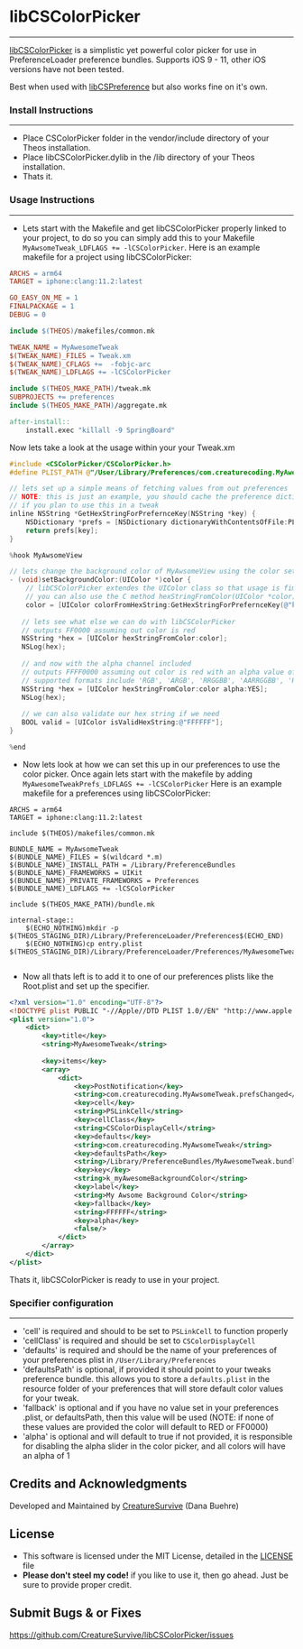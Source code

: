 # libCSColorPicker

------

[libCSColorPicker](https://creaturesurvive.github.io/repo/cydia/libcscolorpicker/depiction/) is a simplistic yet powerful color picker for use in PreferenceLoader preference bundles. Supports iOS 9 - 11, other iOS versions have not been tested.

Best when used with [libCSPreference](https://creaturesurvive.github.io/repo/cydia/libcspreferences/depiction/) but also works fine on it's own.

### Install Instructions

------

- Place CSColorPicker folder in the vendor/include directory of your Theos installation.
- Place libCSColorPicker.dylib in the /lib directory of your Theos installation.
- Thats it.



### Usage Instructions

------

- Lets start with the Makefile and get libCSColorPicker properly linked to your project, to do so you can simply add this to your Makefile `MyAwsomeTweak_LDFLAGS += -lCSColorPicker`. Here is an example makefile for a project using libCSColorPicker:

```makefile
ARCHS = arm64
TARGET = iphone:clang:11.2:latest

GO_EASY_ON_ME = 1
FINALPACKAGE = 1
DEBUG = 0

include $(THEOS)/makefiles/common.mk

TWEAK_NAME = MyAwesomeTweak
$(TWEAK_NAME)_FILES = Tweak.xm
$(TWEAK_NAME)_CFLAGS +=  -fobjc-arc
$(TWEAK_NAME)_LDFLAGS += -lCSColorPicker

include $(THEOS_MAKE_PATH)/tweak.mk
SUBPROJECTS += preferences
include $(THEOS_MAKE_PATH)/aggregate.mk

after-install::
	install.exec "killall -9 SpringBoard"
```



Now lets take a look at the usage within your your Tweak.xm

```objective-c
#include <CSColorPicker/CSColorPicker.h>
#define PLIST_PATH @"/User/Library/Preferences/com.creaturecoding.MyAwesomeTweak.plist"

// lets set up a simple means of fetching values from out preferences
// NOTE: this is just an example, you should cache the preference dictionary 
// if you plan to use this in a tweak
inline NSString *GetHexStringForPrefernceKey(NSString *key) {
    NSDictionary *prefs = [NSDictionary dictionaryWithContentsOfFile:PLIST_PATH] ? : [NSDictionary new];
    return prefs[key];
}

%hook MyAwsomeView

// lets change the background color of MyAwsomeView using the color set in our preferences
- (void)setBackgroundColor:(UIColor *)color {
    // libCSColorPicker extendes the UIColor class so that usage is fimilar
    // you can also use the C method hexStringFromColor(UIColor *color);
    color = [UIColor colorFromHexString:GetHexStringForPrefernceKey(@"k_myAwesomeBackgroundColor)];
   
   // lets see what else we can do with libCSColorPicker
   // outputs FF0000 assuming out color is red
   NSString *hex = [UIColor hexStringFromColor:color];
   NSLog(hex); 
   
   // and now with the alpha channel included
   // outputs FFFF0000 assuming out color is red with an alpha value of 1
   // supported formats include 'RGB', 'ARGB', 'RRGGBB', 'AARRGGBB', 'RGB:0.25', 'RRGGBB:0.25'
   NSString *hex = [UIColor hexStringFromColor:color alpha:YES];
   NSLog(hex); 
   
   // we can also validate our hex string if we need 
   BOOL valid = [UIColor isValidHexString:@"FFFFFF"];
}

%end
```



- Now lets look at how we can set this up in our preferences to use the color picker. Once again lets start with the makefile by adding `MyAwesomeTweakPrefs_LDFLAGS += -lCSColorPicker` Here is an example makefile for a preferences using libCSColorPicker:

```
ARCHS = arm64
TARGET = iphone:clang:11.2:latest

include $(THEOS)/makefiles/common.mk

BUNDLE_NAME = MyAwsomeTweak
$(BUNDLE_NAME)_FILES = $(wildcard *.m)
$(BUNDLE_NAME)_INSTALL_PATH = /Library/PreferenceBundles
$(BUNDLE_NAME)_FRAMEWORKS = UIKit
$(BUNDLE_NAME)_PRIVATE_FRAMEWORKS = Preferences
$(BUNDLE_NAME)_LDFLAGS += -lCSColorPicker

include $(THEOS_MAKE_PATH)/bundle.mk

internal-stage::
	$(ECHO_NOTHING)mkdir -p $(THEOS_STAGING_DIR)/Library/PreferenceLoader/Preferences$(ECHO_END)
	$(ECHO_NOTHING)cp entry.plist $(THEOS_STAGING_DIR)/Library/PreferenceLoader/Preferences/MyAwesomeTweak.plist$(ECHO_END)


```



- Now all thats left is to add it to one of our preferences plists like the Root.plist and set up the specifier.

```xml
<?xml version="1.0" encoding="UTF-8"?>
<!DOCTYPE plist PUBLIC "-//Apple//DTD PLIST 1.0//EN" "http://www.apple.com/DTDs/PropertyList-1.0.dtd">
<plist version="1.0">
	<dict>
        <key>title</key>
		<string>MyAwesomeTweak</string>
		
		<key>items</key>
		<array>
			<dict>
				<key>PostNotification</key>
				<string>com.creaturecoding.MyAwsomeTweak.prefsChanged</string> 
				<key>cell</key>
				<string>PSLinkCell</string>
				<key>cellClass</key>
				<string>CSColorDisplayCell</string>
				<key>defaults</key>
				<string>com.creaturecoding.MyAwsomeTweak</string>
				<key>defaultsPath</key>
				<string>/Library/PreferenceBundles/MyAwesomeTweak.bundle</string>
				<key>key</key>
				<string>k_myAwesomeBackgroundColor</string>
				<key>label</key>
				<string>My Awsome Background Color</string>
				<key>fallback</key>
				<string>FFFFFF</string>
				<key>alpha</key>
				<false/>
			</dict>
		</array>
	</dict>
</plist>
```



Thats it, libCSColorPicker is ready to use in your project.

### Specifier configuration

------

- 'cell' is required and should to be set to `PSLinkCell` to function properly
-  'cellClass' is required and should be set to `CSColorDisplayCell`
- 'defaults' is required and should be the name of your preferences of your preferences plist in `/User/Library/Preferences`
- 'defaultsPath' is optional, if provided it should point to your tweaks preference bundle. this allows you to store a `defaults.plist` in the resource folder of your preferences that will store default color values for your tweak.
- 'fallback' is optional and if you have no value set in your preferences .plist, or defaultsPath, then this value will be used (NOTE: if none of these values are provided the color will default to RED or FF0000)
- 'alpha' is optional and will default to true if not provided, it is responsible for disabling the alpha slider in the color picker, and all colors will have an alpha of 1


## Credits and Acknowledgments

Developed and Maintained by [CreatureSurvive](https://creaturecoding.com/) (Dana Buehre)

## License

- This software is licensed under the MIT License, detailed in the [LICENSE](https://github.com/CreatureSurvive/libCSColorPicker/tree/master/LICENCE) file
- __Please don't steel my code!__ if you like to use it, then go ahead. Just be sure to provide proper credit.

## Submit Bugs & or Fixes

https://github.com/CreatureSurvive/libCSColorPicker/issues